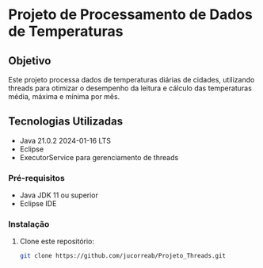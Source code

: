 # Projeto de Processamento de Dados de Temperaturas

## Objetivo
Este projeto processa dados de temperaturas diárias de cidades, utilizando threads para otimizar o desempenho da leitura e cálculo das temperaturas média, máxima e mínima por mês.

## Tecnologias Utilizadas
- Java 21.0.2 2024-01-16 LTS
- Eclipse
- ExecutorService para gerenciamento de threads

### Pré-requisitos
- Java JDK 11 ou superior
- Eclipse IDE

### Instalação
1. Clone este repositório:
   ```bash
   git clone https://github.com/jucorreab/Projeto_Threads.git

